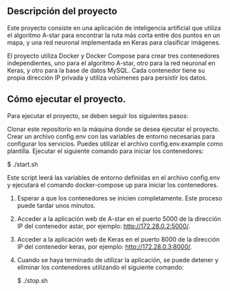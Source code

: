 ## Descripción del proyecto

Este proyecto consiste en una aplicación de inteligencia artificial que utiliza el algoritmo A-star para encontrar la ruta más corta entre dos puntos en un mapa, y una red neuronal implementada en Keras para clasificar imágenes.

El proyecto utiliza Docker y Docker Compose para crear tres contenedores independientes, uno para el algoritmo A-star, otro para la red neuronal en Keras, y otro para la base de datos MySQL. Cada contenedor tiene su propia dirección IP privada y utiliza volúmenes para persistir los datos.

## Cómo ejecutar el proyecto.

Para ejecutar el proyecto, se deben seguir los siguientes pasos:

Clonar este repositorio en la máquina donde se desea ejecutar el proyecto.
Crear un archivo config.env con las variables de entorno necesarias para configurar los servicios. Puedes utilizar el archivo config.env.example como plantilla.
Ejecutar el siguiente comando para iniciar los contenedores:

$ ./start.sh

Este script leerá las variables de entorno definidas en el archivo config.env y ejecutará el comando docker-compose up para iniciar los contenedores.

1. Esperar a que los contenedores se inicien completamente. Este proceso puede tardar unos minutos.

2. Acceder a la aplicación web de A-star en el puerto 5000 de la dirección IP del contenedor astar, por ejemplo: http://172.28.0.2:5000/.

3. Acceder a la aplicación web de Keras en el puerto 8000 de la dirección IP del contenedor keras, por ejemplo: http://172.28.0.3:8000/.

4. Cuando se haya terminado de utilizar la aplicación, se puede detener y eliminar los contenedores utilizando el siguiente comando:

    $ ./stop.sh
